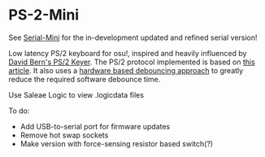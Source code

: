 # PS-2-Mini

See [Serial-Mini](https://github.com/chrsbell/Serial-Mini) for the in-development updated and refined serial version!

Low latency PS/2 keyboard for osu!, inspired and heavily influenced by [David Bern's PS/2 Keyer](http://www.arrl.org/files/file/QEX_Next_Issue/May-Jun_2010/Bern.pdf). The PS/2 protocol implemented is based on [this article](https://www.avrfreaks.net/sites/default/files/PS2%20Keyboard.pdf). It also uses a [hardware based debouncing approach](https://hackaday.com/2015/12/09/embed-with-elliot-debounce-your-noisy-buttons-part-i/) to greatly reduce the required software debounce time.

Use Saleae Logic to view .logicdata files

To do:
* Add USB-to-serial port for firmware updates
* Remove hot swap sockets
* Make version with force-sensing resistor based switch(?)
